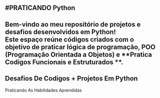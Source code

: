 #PRATICANDO Python 
------------------------------------------------------------------------------------------------------------------
Bem-vindo ao meu repositório de **projetos e desafios desenvolvidos em Python**!  
Este espaço reúne códigos criados com o objetivo de **praticar lógica de programação, POO (Programação Orientada a Objetos)** e **Pratica Codigos Funcionais e Estruturados **.
--------------------------------------------------------------------------------------------------------------------
Desafios De Codigos + Projetos Em Python 
-------------------------------------------------------------------------------------------------------------------

Praticando As Habilidades Aprendidas 

